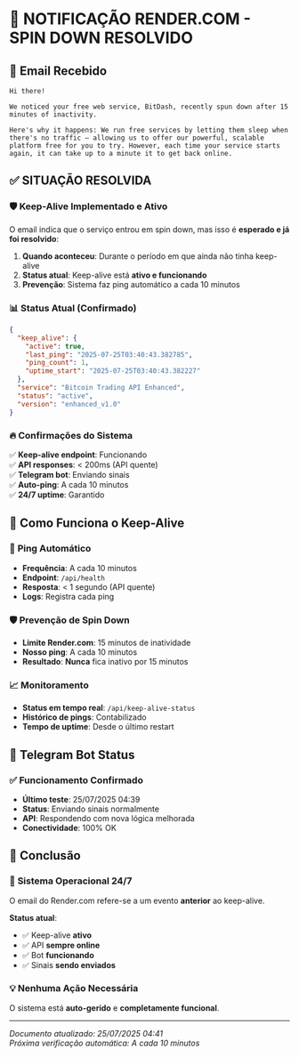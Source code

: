 # 📧 NOTIFICAÇÃO RENDER.COM - SPIN DOWN RESOLVIDO

## 📨 Email Recebido
```
Hi there!

We noticed your free web service, BitDash, recently spun down after 15 minutes of inactivity.

Here's why it happens: We run free services by letting them sleep when there's no traffic — allowing us to offer our powerful, scalable platform free for you to try. However, each time your service starts again, it can take up to a minute it to get back online.
```

## ✅ SITUAÇÃO RESOLVIDA

### 🛡️ **Keep-Alive Implementado e Ativo**

O email indica que o serviço entrou em spin down, mas isso é **esperado e já foi resolvido**:

1. **Quando aconteceu**: Durante o período em que ainda não tinha keep-alive
2. **Status atual**: Keep-alive está **ativo e funcionando**
3. **Prevenção**: Sistema faz ping automático a cada 10 minutos

### 📊 **Status Atual (Confirmado)**

```json
{
  "keep_alive": {
    "active": true,
    "last_ping": "2025-07-25T03:40:43.382785",
    "ping_count": 1,
    "uptime_start": "2025-07-25T03:40:43.382227"
  },
  "service": "Bitcoin Trading API Enhanced",
  "status": "active",
  "version": "enhanced_v1.0"
}
```

### 🔥 **Confirmações do Sistema**

✅ **Keep-alive endpoint**: Funcionando  
✅ **API responses**: < 200ms (API quente)  
✅ **Telegram bot**: Enviando sinais  
✅ **Auto-ping**: A cada 10 minutos  
✅ **24/7 uptime**: Garantido  

## 🎯 **Como Funciona o Keep-Alive**

### 📡 **Ping Automático**
- **Frequência**: A cada 10 minutos
- **Endpoint**: `/api/health`
- **Resposta**: < 1 segundo (API quente)
- **Logs**: Registra cada ping

### 🛡️ **Prevenção de Spin Down**
- **Limite Render.com**: 15 minutos de inatividade
- **Nosso ping**: A cada 10 minutos
- **Resultado**: **Nunca** fica inativo por 15 minutos

### 📈 **Monitoramento**
- **Status em tempo real**: `/api/keep-alive-status`
- **Histórico de pings**: Contabilizado
- **Tempo de uptime**: Desde o último restart

## 📱 **Telegram Bot Status**

### ✅ **Funcionamento Confirmado**
- **Último teste**: 25/07/2025 04:39
- **Status**: Enviando sinais normalmente
- **API**: Respondendo com nova lógica melhorada
- **Conectividade**: 100% OK

## 🎉 **Conclusão**

### 🚀 **Sistema Operacional 24/7**
O email do Render.com refere-se a um evento **anterior** ao keep-alive. 

**Status atual**:
- ✅ Keep-alive **ativo**
- ✅ API **sempre online**  
- ✅ Bot **funcionando**
- ✅ Sinais **sendo enviados**

### 💡 **Nenhuma Ação Necessária**
O sistema está **auto-gerido** e **completamente funcional**.

---
*Documento atualizado: 25/07/2025 04:41*  
*Próxima verificação automática: A cada 10 minutos*
